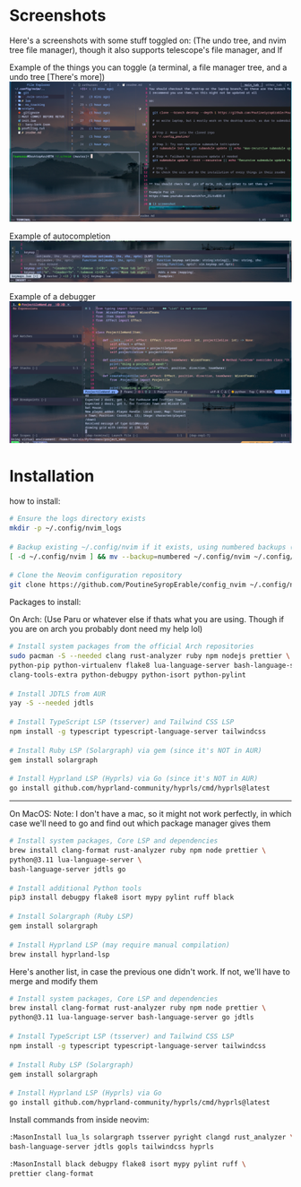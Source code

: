 # Screenshots

Here's a screenshots with some stuff toggled on:
(The undo tree, and nvim tree file manager), though it also supports telescope's file manager, and lf

Example of the things you can toggle (a terminal, a file manager tree, and a undo tree [There's more])
![Screenshots example of toggle-able](./screenshots.png)

Example of autocompletion
![Example of autocomplete](./auto_complete.png)

Example of a debugger
![Example of Debugger](./debugger.png)

# Installation

how to install:

```bash
# Ensure the logs directory exists
mkdir -p ~/.config/nvim_logs

# Backup existing ~/.config/nvim if it exists, using numbered backups (~1, ~2, etc.)
[ -d ~/.config/nvim ] && mv --backup=numbered ~/.config/nvim ~/.config/nvim_backup

# Clone the Neovim configuration repository
git clone https://github.com/PoutineSyropErable/config_nvim ~/.config/nvim

```

Packages to install:

On Arch: (Use Paru or whatever else if thats what you are using. Though if you are on arch you probably dont need my help lol)

```bash
# Install system packages from the official Arch repositories
sudo pacman -S --needed clang rust-analyzer ruby npm nodejs prettier \
python-pip python-virtualenv flake8 lua-language-server bash-language-server go \
clang-tools-extra python-debugpy python-isort python-pylint

# Install JDTLS from AUR
yay -S --needed jdtls

# Install TypeScript LSP (tsserver) and Tailwind CSS LSP
npm install -g typescript typescript-language-server tailwindcss

# Install Ruby LSP (Solargraph) via gem (since it's NOT in AUR)
gem install solargraph

# Install Hyprland LSP (Hyprls) via Go (since it's NOT in AUR)
go install github.com/hyprland-community/hyprls/cmd/hyprls@latest


```

---

On MacOS:
Note: I don't have a mac, so it might not work perfectly, in which case we'll need to go and find out which package manager gives them

```bash
# Install system packages, Core LSP and dependencies
brew install clang-format rust-analyzer ruby npm node prettier \
python@3.11 lua-language-server \
bash-language-server jdtls go

# Install additional Python tools
pip3 install debugpy flake8 isort mypy pylint ruff black

# Install Solargraph (Ruby LSP)
gem install solargraph

# Install Hyprland LSP (may require manual compilation)
brew install hyprland-lsp
```

Here's another list, in case the previous one didn't work. If not, we'll have to merge and modify them

```bash
# Install system packages, Core LSP and dependencies
brew install clang-format rust-analyzer ruby npm node prettier \
python@3.11 lua-language-server bash-language-server go jdtls

# Install TypeScript LSP (tsserver) and Tailwind CSS LSP
npm install -g typescript typescript-language-server tailwindcss

# Install Ruby LSP (Solargraph)
gem install solargraph

# Install Hyprland LSP (Hyprls) via Go
go install github.com/hyprland-community/hyprls/cmd/hyprls@latest


```

Install commands from inside neovim:

```bash
:MasonInstall lua_ls solargraph tsserver pyright clangd rust_analyzer \
bash-language-server jdtls gopls tailwindcss hyprls
```

```bash
:MasonInstall black debugpy flake8 isort mypy pylint ruff \
prettier clang-format
```
